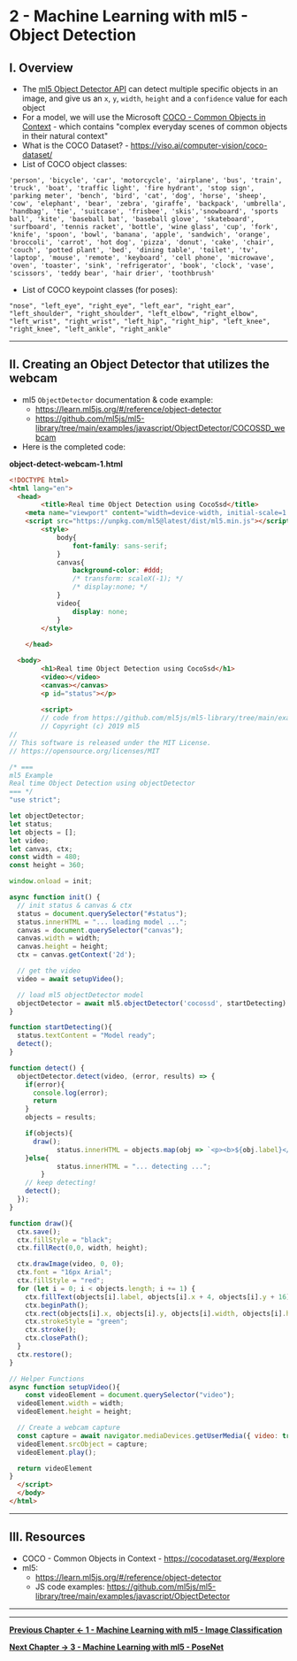 # 2 - Machine Learning with ml5 - Object Detection

## I. Overview
- The [ml5 Object Detector API](https://learn.ml5js.org/#/reference/object-detector) can detect multiple specific objects in an image, and give us an `x`, `y`, `width`, `height` and a `confidence` value for each object
- For a model, we will use the Microsoft [COCO - Common Objects in Context](https://cocodataset.org/#explore) - which contains "complex everyday scenes of common objects in their natural context"
- What is the COCO Dataset? - https://viso.ai/computer-vision/coco-dataset/
- List of COCO object classes:

`'person', 'bicycle', 'car', 'motorcycle', 'airplane', 'bus', 'train', 'truck', 'boat', 'traffic light', 'fire hydrant', 'stop sign', 'parking meter', 'bench', 'bird', 'cat', 'dog', 'horse', 'sheep', 'cow', 'elephant', 'bear', 'zebra', 'giraffe', 'backpack', 'umbrella', 'handbag', 'tie', 'suitcase', 'frisbee', 'skis','snowboard', 'sports ball', 'kite', 'baseball bat', 'baseball glove', 'skateboard', 'surfboard', 'tennis racket', 'bottle', 'wine glass', 'cup', 'fork', 'knife', 'spoon', 'bowl', 'banana', 'apple', 'sandwich', 'orange', 'broccoli', 'carrot', 'hot dog', 'pizza', 'donut', 'cake', 'chair', 'couch', 'potted plant', 'bed', 'dining table', 'toilet', 'tv', 'laptop', 'mouse', 'remote', 'keyboard', 'cell phone', 'microwave', 'oven', 'toaster', 'sink', 'refrigerator', 'book', 'clock', 'vase', 'scissors', 'teddy bear', 'hair drier', 'toothbrush'`

- List of COCO keypoint classes (for poses):

`"nose", "left_eye", "right_eye", "left_ear", "right_ear", "left_shoulder", "right_shoulder", "left_elbow", "right_elbow", "left_wrist", "right_wrist", "left_hip", "right_hip", "left_knee", "right_knee", "left_ankle", "right_ankle"`

<hr>

## II. Creating an Object Detector that utilizes the webcam

- ml5 `ObjectDetector` documentation & code example:
  - https://learn.ml5js.org/#/reference/object-detector
  - https://github.com/ml5js/ml5-library/tree/main/examples/javascript/ObjectDetector/COCOSSD_webcam
- Here is the completed code:

**object-detect-webcam-1.html**

```html
<!DOCTYPE html>
<html lang="en">
  <head>
		<title>Real time Object Detection using CocoSsd</title>
    <meta name="viewport" content="width=device-width, initial-scale=1.0">
    <script src="https://unpkg.com/ml5@latest/dist/ml5.min.js"></script>
		<style>
			body{
				font-family: sans-serif;
			}
			canvas{
				background-color: #ddd;
				/* transform: scaleX(-1); */
				/* display:none; */
			}
			video{
				display: none;
			}
		</style>
	
	</head>

  <body>
		<h1>Real time Object Detection using CocoSsd</h1>
		<video></video>
		<canvas></canvas>
		<p id="status"></p>
		
		<script>
		// code from https://github.com/ml5js/ml5-library/tree/main/examples/javascript/ObjectDetector/COCOSSD_webcam
		// Copyright (c) 2019 ml5
//
// This software is released under the MIT License.
// https://opensource.org/licenses/MIT

/* ===
ml5 Example
Real time Object Detection using objectDetector
=== */
"use strict";

let objectDetector;
let status;
let objects = [];
let video;
let canvas, ctx;
const width = 480;
const height = 360;

window.onload = init;

async function init() {
  // init status & canvas & ctx
  status = document.querySelector("#status");
  status.innerHTML = "... loading model ...";
  canvas = document.querySelector("canvas");
  canvas.width = width;
  canvas.height = height;
  ctx = canvas.getContext('2d');

  // get the video
  video = await setupVideo();

  // load ml5 objectDetector model
  objectDetector = await ml5.objectDetector('cocossd', startDetecting)
}

function startDetecting(){
  status.textContent = "Model ready";
  detect();
}

function detect() {
  objectDetector.detect(video, (error, results) => {
    if(error){
      console.log(error);
      return
    }
    objects = results;

    if(objects){
      draw();
			status.innerHTML = objects.map(obj => `<p><b>${obj.label}</b> - x: ${obj.x.toFixed(0)}, y: ${obj.y.toFixed(0)}, width: ${obj.width.toFixed(0)}, height: ${obj.height.toFixed(0)}, confidence: ${obj.confidence.toFixed(4)}</p>`).join("");
    }else{
			status.innerHTML = "... detecting ...";
		}
    // keep detecting!
    detect();
  });
}

function draw(){
  ctx.save();
  ctx.fillStyle = "black";
  ctx.fillRect(0,0, width, height);

  ctx.drawImage(video, 0, 0);
  ctx.font = "16px Arial";
  ctx.fillStyle = "red";
  for (let i = 0; i < objects.length; i += 1) {
    ctx.fillText(objects[i].label, objects[i].x + 4, objects[i].y + 16); 
    ctx.beginPath();
    ctx.rect(objects[i].x, objects[i].y, objects[i].width, objects[i].height);
    ctx.strokeStyle = "green";
    ctx.stroke();
    ctx.closePath();
  }
  ctx.restore();
}

// Helper Functions
async function setupVideo(){
	const videoElement = document.querySelector("video");
  videoElement.width = width;
  videoElement.height = height;

  // Create a webcam capture
  const capture = await navigator.mediaDevices.getUserMedia({ video: true })
  videoElement.srcObject = capture;
  videoElement.play();

  return videoElement
}
  </script>
  </body>
</html>
```

<hr>

## III. Resources
- COCO - Common Objects in Context - https://cocodataset.org/#explore
- ml5:
  - https://learn.ml5js.org/#/reference/object-detector
  - JS code examples: https://github.com/ml5js/ml5-library/tree/main/examples/javascript/ObjectDetector


<hr><hr>

**[Previous Chapter <- 1 - Machine Learning with ml5 - Image Classification](1-ml-pre-trained-models.md)**

**[Next Chapter -> 3 - Machine Learning with ml5 - PoseNet](3-ml-posenet.md)**
